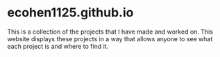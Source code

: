 # ecohen1125.github.io

This is a collection of the projects that I have made and worked on. 
This website displays these projects in a way that allows anyone to see what each project is and where to find it.
